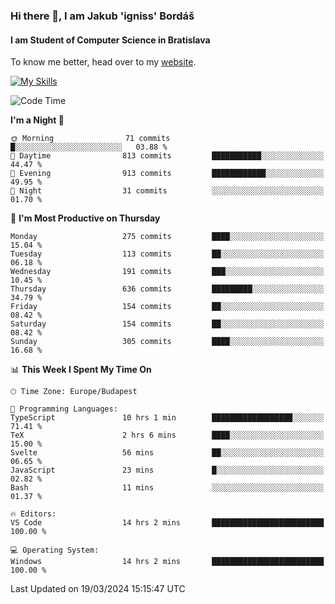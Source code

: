### Hi there 👋, I am Jakub 'igniss' Bordáš

#### I am Student of Computer Science in Bratislava
To know me better, head over to my [website](https://bordas.sk).

[![My Skills](https://skillicons.dev/icons?i=js,html,css,figma,svelte,java,kotlin,python,postgresql,typescript,nest,nodejs)](https://bordas.sk)


<!--START_SECTION:waka-->
![Code Time](http://img.shields.io/badge/Code%20Time-1%2C439%20hrs%2024%20mins-blue)

**I'm a Night 🦉** 

```text
🌞 Morning                71 commits          █░░░░░░░░░░░░░░░░░░░░░░░░   03.88 % 
🌆 Daytime                813 commits         ███████████░░░░░░░░░░░░░░   44.47 % 
🌃 Evening                913 commits         ████████████░░░░░░░░░░░░░   49.95 % 
🌙 Night                  31 commits          ░░░░░░░░░░░░░░░░░░░░░░░░░   01.70 % 
```
📅 **I'm Most Productive on Thursday** 

```text
Monday                   275 commits         ████░░░░░░░░░░░░░░░░░░░░░   15.04 % 
Tuesday                  113 commits         ██░░░░░░░░░░░░░░░░░░░░░░░   06.18 % 
Wednesday                191 commits         ███░░░░░░░░░░░░░░░░░░░░░░   10.45 % 
Thursday                 636 commits         █████████░░░░░░░░░░░░░░░░   34.79 % 
Friday                   154 commits         ██░░░░░░░░░░░░░░░░░░░░░░░   08.42 % 
Saturday                 154 commits         ██░░░░░░░░░░░░░░░░░░░░░░░   08.42 % 
Sunday                   305 commits         ████░░░░░░░░░░░░░░░░░░░░░   16.68 % 
```


📊 **This Week I Spent My Time On** 

```text
🕑︎ Time Zone: Europe/Budapest

💬 Programming Languages: 
TypeScript               10 hrs 1 min        ██████████████████░░░░░░░   71.41 % 
TeX                      2 hrs 6 mins        ████░░░░░░░░░░░░░░░░░░░░░   15.00 % 
Svelte                   56 mins             ██░░░░░░░░░░░░░░░░░░░░░░░   06.65 % 
JavaScript               23 mins             █░░░░░░░░░░░░░░░░░░░░░░░░   02.82 % 
Bash                     11 mins             ░░░░░░░░░░░░░░░░░░░░░░░░░   01.37 % 

🔥 Editors: 
VS Code                  14 hrs 2 mins       █████████████████████████   100.00 % 

💻 Operating System: 
Windows                  14 hrs 2 mins       █████████████████████████   100.00 % 
```


 Last Updated on 19/03/2024 15:15:47 UTC
<!--END_SECTION:waka-->
